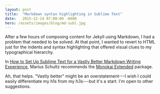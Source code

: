 ```yaml
---
layout: post
title:  "Markdown syntax highlighting in Sublime Text"
date:   2015-12-14 07:00:00 -0600
hero: /assets/images/blog/md-subl.jpg
---
```


After a few hours of composing content for Jekyll using Markdown, I had a problem that needed to be solved. At that point, I wanted to revert to HTML just for the indents and syntax highlighting that offered visual clues to my typographical hierarchy.

In [How to Set Up Sublime Text for a Vastly Better Markdown Writing Experience](https://blog.mariusschulz.com/2014/12/16/how-to-set-up-sublime-text-for-a-vastly-better-markdown-writing-experience/ "How to Set Up Sublime Text for a Vastly Better Markdown Writing Experience"), Marius Schultz recommends the [Monokai Extended](https://github.com/jonschlinkert/sublime-monokai-extended "Monokai Extended on Github") package.

Ah, that helps. "Vastly better" might be an overstatement---I wish I could easily differentiate my h1s from my h3s---but it's a start. I'm open to other suggestions.

